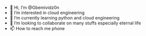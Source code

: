- 👋 Hi, I’m @Gbemividz0n
- 👀 I’m interested in cloud engineering
- 🌱 I’m currently learning python and cloud engineering 
- 💞️ I’m looking to collaborate on many stuffs especially eternal life
- 📫 How to reach me phone

<!---
Gbemividz0n/Gbemividz0n is a ✨ special ✨ repository because its `README.md` (this file) appears on your GitHub profile.
You can click the Preview link to take a look at your changes.
--->
